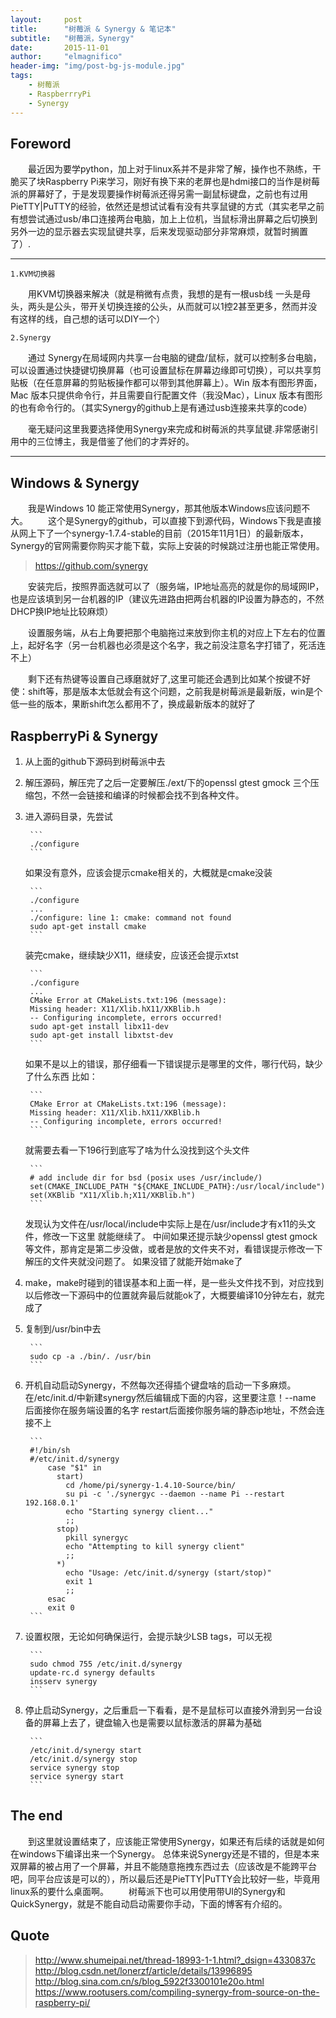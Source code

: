 ```yaml
---
layout:     post
title:      "树莓派 & Synergy & 笔记本"
subtitle:   "树莓派，Synergy"
date:       2015-11-01
author:     "elmagnifico"
header-img: "img/post-bg-js-module.jpg"
tags:
    - 树莓派
    - RaspberrryPi
    - Synergy
---
```



## Foreword
&emsp;&emsp;最近因为要学python，加上对于linux系并不是非常了解，操作也不熟练，干脆买了块Raspberry Pi来学习，刚好有换下来的老屏也是hdmi接口的当作是树莓派的屏幕好了，于是发现要操作树莓派还得另需一副鼠标键盘，之前也有过用PieTTY|PuTTY的经验，依然还是想试试看有没有共享鼠键的方式（其实老早之前有想尝试通过usb/串口连接两台电脑，加上上位机，当鼠标滑出屏幕之后切换到另外一边的显示器去实现鼠键共享，后来发现驱动部分非常麻烦，就暂时搁置了）.

----------

	1.KVM切换器

&emsp;&emsp;用KVM切换器来解决（就是稍微有点贵，我想的是有一根usb线 一头是母头，两头是公头，带开关切换连接的公头，从而就可以1控2甚至更多，然而并没有这样的线，自己想的话可以DIY一个）

	2.Synergy

&emsp;&emsp;通过 Synergy在局域网内共享一台电脑的键盘/鼠标，就可以控制多台电脑，可以设置通过快捷键切换屏幕（也可设置鼠标在屏幕边缘即可切换），可以共享剪贴板（在任意屏幕的剪贴板操作都可以带到其他屏幕上）。Win 版本有图形界面，Mac 版本只提供命令行，并且需要自行配置文件（我没Mac），Linux 版本有图形的也有命令行的。（其实Synergy的github上是有通过usb连接来共享的code）

&emsp;&emsp;毫无疑问这里我要选择使用Synergy来完成和树莓派的共享鼠键.非常感谢引用中的三位博主，我是借鉴了他们的才弄好的。


---
## Windows & Synergy
&emsp;&emsp;我是Windows 10 能正常使用Synergy，那其他版本Windows应该问题不大。
&emsp;&emsp;这个是Synergy的github，可以直接下到源代码，Windows下我是直接从网上下了一个synergy-1.7.4-stable的目前（2015年11月1日）的最新版本，Synergy的官网需要你购买才能下载，实际上安装的时候跳过注册也能正常使用。

> https://github.com/synergy

&emsp;&emsp;安装完后，按照界面选就可以了（服务端，IP地址高亮的就是你的局域网IP，也是应该填到另一台机器的IP（建议先进路由把两台机器的IP设置为静态的，不然DHCP换IP地址比较麻烦）

&emsp;&emsp;设置服务端，从右上角要把那个电脑拖过来放到你主机的对应上下左右的位置上，起好名字（另一台机器也必须是这个名字，我之前没注意名字打错了，死活连不上）

&emsp;&emsp;剩下还有热键等设置自己琢磨就好了,这里可能还会遇到比如某个按键不好使：shift等，那是版本太低就会有这个问题，之前我是树莓派是最新版，win是个低一些的版本，果断shift怎么都用不了，换成最新版本的就好了

## RaspberryPi & Synergy

1. 从上面的github下源码到树莓派中去

2. 解压源码，解压完了之后一定要解压./ext/下的openssl gtest gmock 三个压缩包，不然一会链接和编译的时候都会找不到各种文件。

3. 进入源码目录，先尝试

		```
		./configure
		```

	如果没有意外，应该会提示cmake相关的，大概就是cmake没装

		```
		./configure
		...
		./configure: line 1: cmake: command not found
		sudo apt-get install cmake
		```

	装完cmake，继续缺少X11，继续安，应该还会提示xtst

		```
		./configure
		...
		CMake Error at CMakeLists.txt:196 (message):
		Missing header: X11/Xlib.hX11/XKBlib.h
		-- Configuring incomplete, errors occurred!
		sudo apt-get install libx11-dev
		sudo apt-get install libxtst-dev
		```
 
	如果不是以上的错误，那仔细看一下错误提示是哪里的文件，哪行代码，缺少了什么东西
	比如：
	 
		```
		CMake Error at CMakeLists.txt:196 (message):
		Missing header: X11/Xlib.hX11/XKBlib.h
		-- Configuring incomplete, errors occurred!
		```
	 
	就需要去看一下196行到底写了啥为什么没找到这个头文件
	 
		```
		# add include dir for bsd (posix uses /usr/include/)
		set(CMAKE_INCLUDE_PATH "${CMAKE_INCLUDE_PATH}:/usr/local/include")
		set(XKBlib "X11/Xlib.h;X11/XKBlib.h")
		```
	 
	发现认为文件在/usr/local/include中实际上是在/usr/include才有x11的头文件，修改一下这里
	就能继续了。
	中间如果还提示缺少openssl gtest gmock等文件，那肯定是第二步没做，或者是放的文件夹不对，看错误提示修改一下解压的文件夹就没问题了。
	如果没错了就能开始make了

4. make，make时碰到的错误基本和上面一样，是一些头文件找不到，对应找到以后修改一下源码中的位置就奔最后就能ok了，大概要编译10分钟左右，就完成了


5. 复制到/usr/bin中去
		
		```
		sudo cp -a ./bin/. /usr/bin
		```

6. 开机自动启动Synergy，不然每次还得插个键盘啥的启动一下多麻烦。在/etc/init.d/中新建synergy然后编辑成下面的内容，这里要注意！--name 后面接你在服务端设置的名字 restart后面接你服务端的静态ip地址，不然会连接不上
	 
		```
		#!/bin/sh
		#/etc/init.d/synergy
			case "$1" in
			  start)
			    cd /home/pi/synergy-1.4.10-Source/bin/
			    su pi -c './synergyc --daemon --name Pi --restart 192.168.0.1'
			    echo "Starting synergy client..."
			    ;;
			  stop)
			    pkill synergyc
			    echo "Attempting to kill synergy client"
			    ;;
			  *)
			    echo "Usage: /etc/init.d/synergy (start/stop)"
			    exit 1
			    ;;
			esac
			exit 0
		```

7. 设置权限，无论如何确保运行，会提示缺少LSB tags，可以无视
 
		```
		sudo chmod 755 /etc/init.d/synergy
		update-rc.d synergy defaults
		insserv synergy
		```

8. 停止启动Synergy，之后重启一下看看，是不是鼠标可以直接外滑到另一台设备的屏幕上去了，键盘输入也是需要以鼠标激活的屏幕为基础
 
		```
		/etc/init.d/synergy start
		/etc/init.d/synergy stop
		service synergy stop
		service synergy start
		```

## The end
&emsp;&emsp;到这里就设置结束了，应该能正常使用Synergy，如果还有后续的话就是如何在windows下编译出来一个Synergy。
总体来说Synergy还是不错的，但是本来双屏幕的被占用了一个屏幕，并且不能随意拖拽东西过去（应该改是不能跨平台吧，同平台应该是可以的），所以最后还是PieTTY|PuTTY会比较好一些，毕竟用linux系的要什么桌面啊。
&emsp;&emsp;树莓派下也可以用使用带UI的Synergy和QuickSynergy，就是不能自动启动需要你手动，下面的博客有介绍的。
## Quote

> http://www.shumeipai.net/thread-18993-1-1.html?_dsign=4330837c
> http://blog.csdn.net/lonerzf/article/details/13996895
> http://blog.sina.com.cn/s/blog_5922f3300101e20o.html
> https://www.rootusers.com/compiling-synergy-from-source-on-the-raspberry-pi/




